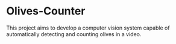 # Olives-Counter
This project aims to develop a computer vision system capable of automatically detecting and counting olives in a video.
